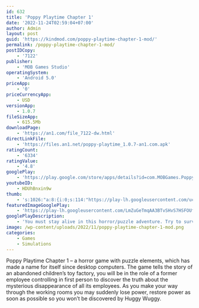 ```yaml
---
id: 632
title: 'Poppy Playtime Chapter 1'
date: '2022-11-24T02:59:04+07:00'
author: Admin
layout: post
guid: 'https://kindmod.com/poppy-playtime-chapter-1-mod/'
permalink: /poppy-playtime-chapter-1-mod/
postIDCopy:
    - '7122'
publisher:
    - 'MOB Games Studio'
operatingSystem:
    - 'Android 5.0'
priceApp:
    - '0'
priceCurrencyApp:
    - USD
versionApp:
    - 1.0.7
fileSizeApp:
    - 615.5Mb
downloadPage:
    - 'https://an1.com/file_7122-dw.html'
directLinkFile:
    - 'https://files.an1.net/poppy-playtime_1.0.7-an1.com.apk'
ratingCount:
    - '6334'
ratingValue:
    - '4.8'
googlePlay:
    - 'https://play.google.com/store/apps/details?id=com.MOBGames.PoppyMobileChap1'
youtubeID:
    - HDUhBnxin9w
thumb:
    - 's:1026:"a:8:{i:0;s:114:"https://play-lh.googleusercontent.com/uceWTQ87s22d-6vIOkDztrEwpDWc_c_R41SqIwAnpyGs-0NhfeQQdOWVfEBd4lCbXg=w526-h296";i:1;s:114:"https://play-lh.googleusercontent.com/R0BMtH97vCnr_1aZb25JBxRsAZdTSUepZGW9Dsms1O92bBAsdzwblKiqvVvosjKqdA=w526-h296";i:2;s:115:"https://play-lh.googleusercontent.com/UmZVFEvp9vIEXOrO0gziPXaczfXZ8XwPKR9iSeoFURL7hb_34m3RnzSp_dgqhCP-oQ8=w526-h296";i:3;s:114:"https://play-lh.googleusercontent.com/9n9_iSkOpV-jEYnPeIASsZcP6KAwDWuId8HwTV6JVQmDoypbvhMsN_EUncs0Gtdxog=w526-h296";i:4;s:116:"https://play-lh.googleusercontent.com/c54ILftYvwlcQyQjlKmckXtlVMQKPASLYjWEEMcIqJrmEqVWFpxRejA8j_K6YQXU2zhQ=w526-h296";i:5;s:115:"https://play-lh.googleusercontent.com/BEffcA7dbvlKpktSeCMUmzmNLPAA6-g4WIChyIBNdEm_2smOqIxkj46CHTRkqFeXnY0=w526-h296";i:6;s:114:"https://play-lh.googleusercontent.com/4ZxkngWs2YPRF2SdpEk3IL9fjbW5N2C2c7x7IC3Wg1X28dkGBDultx3EGIQkPViWig=w526-h296";i:7;s:114:"https://play-lh.googleusercontent.com/Kln3drNcsCPDZfVi806zYLdje_etuWyHogADXR4A0bZraYBLRv8YmnDVHS88Q4FDug=w526-h296";}";'
featuredImageGooglePlay:
    - 'https://play-lh.googleusercontent.com/LmZuGeTmqAA3BTvSHvS7HSFOUfpajbknRhELZmoCHllZ27QZlhyPjD9urOrZwZAFM-A'
googlePlayDescription:
    - 'You must stay alive in this horror/puzzle adventure. Try to survive the vengeful toys waiting for you in the abandoned toy factory. Use your GrabPack to hack electrical circuits or nab anything from afar. Explore the mysterious facility... and don''t get caught.. Welcome to Playtime Co.!. Playtime Co. was once the king of the toy manufacturing industry... until everybody inside of the factory one day disappeared into thin air. Now, years later, you must explore the abandoned factory and uncover the truth.'
image: /wp-content/uploads/2022/11/poppy-playtime-chapter-1-mod.png
categories:
    - Games
    - Simulations
---
```


Poppy Playtime Chapter 1 – a horror game with puzzle elements, which has made a name for itself since desktop computers. The game tells the story of an abandoned children’s toy factory, you will be in the role of a former employee controlling in first person to discover the truth about the mysterious disappearance of all its employees. As you make your way through the working rooms you may suddenly lose power, restore power as soon as possible so you won’t be discovered by Huggy Wuggy.